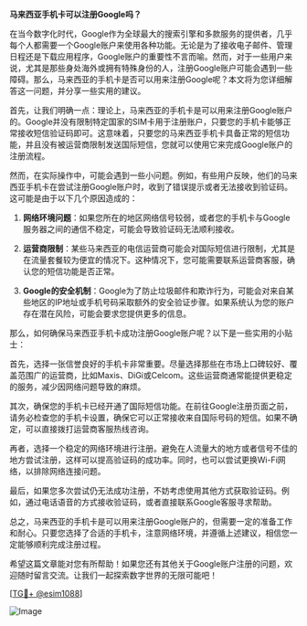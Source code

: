 **马来西亚手机卡可以注册Google吗？**

在当今数字化时代，Google作为全球最大的搜索引擎和多款服务的提供者，几乎每个人都需要一个Google账户来使用各种功能。无论是为了接收电子邮件、管理日程还是下载应用程序，Google账户的重要性不言而喻。然而，对于一些用户来说，尤其是那些身处海外或拥有特殊身份的人，注册Google账户可能会遇到一些障碍。那么，马来西亚的手机卡是否可以用来注册Google呢？本文将为您详细解答这一问题，并分享一些实用的建议。

首先，让我们明确一点：理论上，马来西亚的手机卡是可以用来注册Google账户的。Google并没有限制特定国家的SIM卡用于注册账户，只要您的手机卡能够正常接收短信验证码即可。这意味着，只要您的马来西亚手机卡具备正常的短信功能，并且没有被运营商限制发送国际短信，您就可以使用它来完成Google账户的注册流程。

然而，在实际操作中，可能会遇到一些小问题。例如，有些用户反映，他们的马来西亚手机卡在尝试注册Google账户时，收到了错误提示或者无法接收到验证码。这可能是由于以下几个原因造成的：

1. **网络环境问题**：如果您所在的地区网络信号较弱，或者您的手机卡与Google服务器之间的通信不稳定，可能会导致验证码无法顺利接收。
   
2. **运营商限制**：某些马来西亚的电信运营商可能会对国际短信进行限制，尤其是在流量套餐较为便宜的情况下。这种情况下，您可能需要联系运营商客服，确认您的短信功能是否正常。

3. **Google的安全机制**：Google为了防止垃圾邮件和欺诈行为，可能会对来自某些地区的IP地址或手机号码采取额外的安全验证步骤。如果系统认为您的账户存在潜在风险，可能会要求您提供更多的信息。

那么，如何确保马来西亚手机卡成功注册Google账户呢？以下是一些实用的小贴士：

首先，选择一张信誉良好的手机卡非常重要。尽量选择那些在市场上口碑较好、覆盖范围广的运营商，比如Maxis、DiGi或Celcom。这些运营商通常能提供更稳定的服务，减少因网络问题导致的麻烦。

其次，确保您的手机卡已经开通了国际短信功能。在前往Google注册页面之前，请务必检查您的手机卡设置，确保它可以正常接收来自国际号码的短信。如果不确定，可以直接拨打运营商客服热线咨询。

再者，选择一个稳定的网络环境进行注册。避免在人流量大的地方或者信号不佳的地方尝试注册，这样可以提高验证码的成功率。同时，也可以尝试更换Wi-Fi网络，以排除网络连接问题。

最后，如果您多次尝试仍无法成功注册，不妨考虑使用其他方式获取验证码。例如，通过电话语音的方式接收验证码，或者直接联系Google客服寻求帮助。

总之，马来西亚的手机卡是可以用来注册Google账户的，但需要一定的准备工作和耐心。只要您选择了合适的手机卡，注意网络环境，并遵循上述建议，相信您一定能够顺利完成注册过程。

希望这篇文章能对您有所帮助！如果您还有其他关于Google账户注册的问题，欢迎随时留言交流。让我们一起探索数字世界的无限可能吧！

[[TG💪+ @esim1088](https://t.me/s/esim1088)] 

![Image](https://i.postimg.cc/4NQfJmqS/Snipaste-2025-05-13-00-14-12.png)